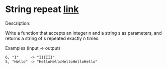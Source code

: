 # String repeat [link](https://www.codewars.com/kata/57a0e5c372292dd76d000d7e)

Description:

Write a function that accepts an integer n and a string s as parameters, and returns a string of s repeated exactly n times.

Examples (input -> output)

```code
6, "I"     -> "IIIIII"
5, "Hello" -> "HelloHelloHelloHelloHello"
```
